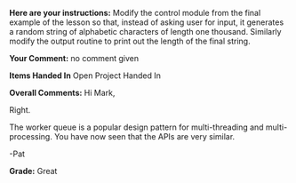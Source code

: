 ﻿**Here are your instructions:**
Modify the control module from the final example of the lesson so that, instead of asking user for input, it generates a random string of alphabetic characters of length one thousand. Similarly modify the output routine to print out the length of the final string.

**Your Comment:**
no comment given

**Items Handed In**
Open Project Handed In

**Overall Comments:**
Hi Mark,

Right.

The worker queue is a popular design pattern for multi-threading and multi-processing.  You have now seen that the APIs are very similar.

-Pat

**Grade:**
Great
